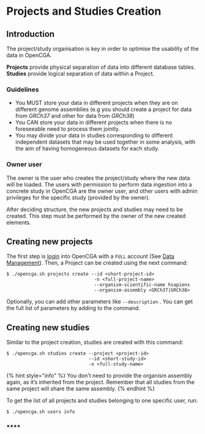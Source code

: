 # Projects and Studies Creation

## Introduction

The project/study organisation is key in order to optimise the usability of the data in OpenCGA.

**Projects** provide physical separation of data into different database tables.  
**Studies** provide logical separation of data within a Project.

### Guidelines

* You MUST store your data in different  projects when they are on different genome assemblies \(e.g you should create a project for data from _GRCh37_ and other for data from _GRCh38_\)
* You CAN store your data in different projects when there is no foreseeable  need to process them jointly.
* You may divide your data in studies corresponding to different independent datasets that may be used together in some analysis, with the aim of having homogeneous datasets for each study.

### Owner user

The owner is the user who creates the project/study where the new data will be loaded. The users with permission to perform data ingestion into a concrete study in OpenCGA are the owner user, and other users with admin privileges for the specific study \(provided by the owner\).

After deciding structure, the new projects and studies may need to be created. This step must be performed by the owner of the new created elements. 

## **Creating new projects**

The first step is [login](../login.md) into OpenCGA with a `FULL` account \(See  [Data Management]()\). Then, a Project can be created using the next command:

```text
$ ./opencga.sh projects create --id <short-project-id> 
                                -n <full-project-name> 
                                --organism-scientific-name hsapiens 
                                --organism-assembly <GRCh37|GRCh38>
```

Optionally, you can add other parameters like `--description` . You can get the full list of parameters by adding  to the command.

## **Creating new studies**

Similar to the project creation, studies are created with this command:

```text
$ ./opencga.sh studies create --project <project-id> 
                              --id <short-study-id> 
                              -n <full-study-name>
```

{% hint style="info" %}
You don’t need to provide the organism assembly again, as it’s inherited from the project. Remember that all studies from the same project will share the same assembly.
{% endhint %}

To get the list of all projects and studies belonging to one specific user, run:

```text
$ ./opencga.sh users info
```

### \*\*\*\*

